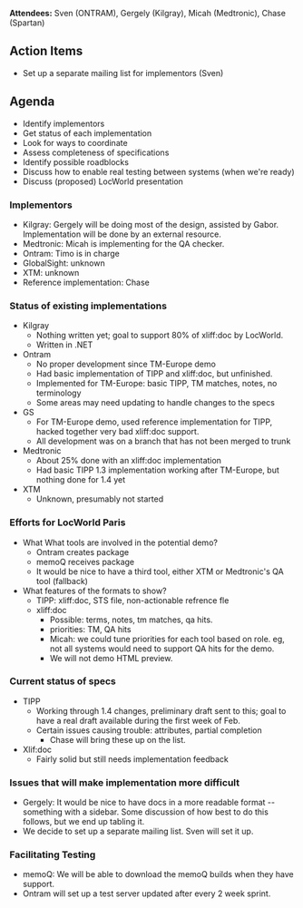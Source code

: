 **Attendees:** Sven (ONTRAM), Gergely (Kilgray), Micah (Medtronic), Chase (Spartan)

## Action Items ##
  * Set up a separate mailing list for implementors (Sven)

## Agenda ##
  * Identify implementors
  * Get status of each implementation
  * Look for ways to coordinate
  * Assess completeness of specifications
  * Identify possible roadblocks
  * Discuss how to enable real testing between systems (when we're ready)
  * Discuss (proposed) LocWorld presentation

### Implementors ###
  * Kilgray: Gergely will be doing most of the design, assisted by Gabor.  Implementation will be done by an external resource.
  * Medtronic: Micah is implementing for the QA checker.
  * Ontram: Timo is in charge
  * GlobalSight: unknown
  * XTM: unknown
  * Reference implementation: Chase

### Status of existing implementations ###
  * Kilgray
    * Nothing written yet; goal to support 80% of xliff:doc by LocWorld.
    * Written in .NET
  * Ontram
    * No proper development since TM-Europe demo
    * Had basic implementation of TIPP and xliff:doc, but unfinished.
    * Implemented for TM-Europe: basic TIPP, TM matches, notes, no terminology
    * Some areas may need updating to handle changes to the specs
  * GS
    * For TM-Europe demo, used reference implementation for TIPP, hacked together very bad xliff:doc support.
    * All development was on a branch that has not been merged to trunk
  * Medtronic
    * About 25% done with an xliff:doc implementation
    * Had basic TIPP 1.3 implementation working after TM-Europe, but nothing done for 1.4 yet
  * XTM
    * Unknown, presumably not started

### Efforts for LocWorld Paris ###
  * What What tools are involved in the potential demo?
    * Ontram creates package
    * memoQ receives package
    * It would be nice to have a third tool, either XTM or Medtronic's QA tool (fallback)
  * What features of the formats to show?
    * TIPP: xliff:doc, STS file, non-actionable refrence fle
    * xliff:doc
      * Possible: terms, notes, tm matches, qa hits.
      * priorities: TM, QA hits
      * Micah: we could tune priorities for each tool based on role.  eg, not all systems would need to support QA hits for the demo.
      * We will not demo HTML preview.

### Current status of specs ###
  * TIPP
    * Working through 1.4 changes, preliminary draft sent to this; goal to have a real draft available during the first week of Feb.
    * Certain issues causing trouble: attributes, partial completion
      * Chase will bring these up on the list.
  * Xlif:doc
    * Fairly solid but still needs implementation feedback

### Issues that will make implementation more difficult ###
  * Gergely: It would be nice to have docs in a more readable format -- something with a sidebar.  Some discussion of how best to do this follows, but we end up tabling it.
  * We decide to set up a separate mailing list.  Sven will set it up.

### Facilitating Testing ###
  * memoQ: We will be able to download the memoQ builds when they have support.
  * Ontram will set up a test server updated after every 2 week sprint.